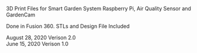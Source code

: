 3D Print Files for Smart Garden System Raspberry Pi, Air Quality Sensor and GardenCam

Done in Fusion 360.  STLs and Design File Included <BR>

August 28, 2020 Verison 2.0 <BR>
June 15, 2020 Verison 1.0 <BR>
